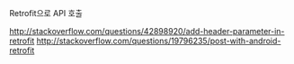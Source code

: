 Retrofit으로 API 호출

http://stackoverflow.com/questions/42898920/add-header-parameter-in-retrofit
http://stackoverflow.com/questions/19796235/post-with-android-retrofit